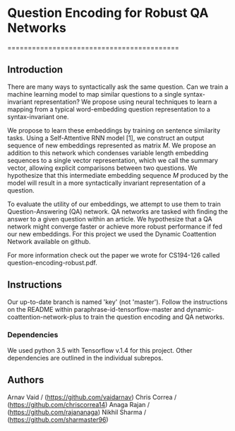 # Question Encoding for Robust QA Networks
==========================================

## Introduction
There are many ways to syntactically ask the same question. Can we train a machine learning model to map similar questions to a single syntax-invariant representation? We propose using neural techniques to learn a mapping from a typical word-embedding question representation to a syntax-invariant one.

We propose to learn these embeddings by training on sentence similarity tasks. Using a Self-Attentive RNN model [1], we construct an output sequence of new embeddings represented as matrix $M$. We propose an addition to this network which condenses variable length embedding sequences to a single vector representation, which we call the summary vector, allowing explicit comparisons between two questions. We hypothesize that this intermediate embedding sequence $M$ produced by the model will result in a more syntactically invariant representation of a question.

To evaluate the utility of our embeddings, we attempt to use them to train Question-Answering (QA) network. QA networks are tasked with finding the answer to a given question within an article. We hypothesize that a QA network might converge faster or achieve more robust performance if fed our new embeddings. For this project we used the Dynamic Coattention Network available on github.

For more information check out the paper we wrote for CS194-126 called question-encoding-robust.pdf. 

## Instructions
Our up-to-date branch is named 'key' (not 'master'). Follow the instructions on the README within paraphrase-id-tensorflow-master and dynamic-coattention-network-plus to train the question encoding and QA networks. 

### Dependencies

We used python 3.5 with Tensorflow v.1.4 for this project. Other dependencies are outlined in the individual subrepos.

## Authors
Arnav Vaid / (https://github.com/vaidarnav)
Chris Correa / (https://github.com/chriscorrea14)
Anaga Rajan / (https://github.com/rajananaga)
Nikhil Sharma / (https://github.com/sharmaster96)
